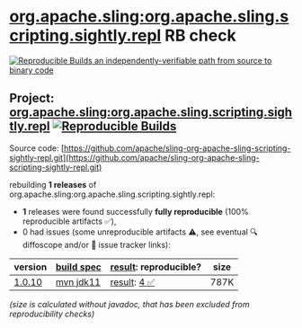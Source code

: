 [org.apache.sling:org.apache.sling.scripting.sightly.repl](https://central.sonatype.com/artifact/org.apache.sling/org.apache.sling.scripting.sightly.repl/versions) RB check
=======

[![Reproducible Builds](https://reproducible-builds.org/images/logos/rb.svg) an independently-verifiable path from source to binary code](https://reproducible-builds.org/)

## Project: [org.apache.sling:org.apache.sling.scripting.sightly.repl](https://central.sonatype.com/artifact/org.apache.sling/org.apache.sling.scripting.sightly.repl/versions) [![Reproducible Builds](https://img.shields.io/endpoint?url=https://raw.githubusercontent.com/jvm-repo-rebuild/reproducible-central/master/content/org/apache/sling/org.apache.sling.scripting.sightly.repl/badge.json)](https://github.com/jvm-repo-rebuild/reproducible-central/blob/master/content/org/apache/sling/org.apache.sling.scripting.sightly.repl/README.md)

Source code: [https://github.com/apache/sling-org-apache-sling-scripting-sightly-repl.git](https://github.com/apache/sling-org-apache-sling-scripting-sightly-repl.git)

rebuilding **1 releases** of org.apache.sling:org.apache.sling.scripting.sightly.repl:
- **1** releases were found successfully **fully reproducible** (100% reproducible artifacts :white_check_mark:),
- 0 had issues (some unreproducible artifacts :warning:, see eventual :mag: diffoscope and/or :memo: issue tracker links):

| version | [build spec](/BUILDSPEC.md) | [result](https://reproducible-builds.org/docs/jvm/): reproducible? | size |
| -- | --------- | ------ | -- |
| [1.0.10](https://central.sonatype.com/artifact/org.apache.sling/org.apache.sling.scripting.sightly.repl/1.0.10/pom) | [mvn jdk11](org.apache.sling.scripting.sightly.repl-1.0.10.buildspec) | [result](org.apache.sling.scripting.sightly.repl-1.0.10.buildinfo): [4 :white_check_mark: ](org.apache.sling.scripting.sightly.repl-1.0.10.buildcompare) | 787K |

<i>(size is calculated without javadoc, that has been excluded from reproducibility checks)</i>
